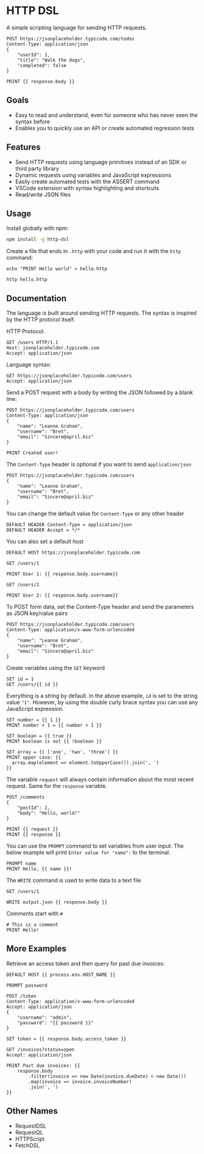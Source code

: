 # HTTP DSL

A simple scripting language for sending HTTP requests.

```
POST https://jsonplaceholder.typicode.com/todos
Content-Type: application/json
{
    "userId": 1,
    "title": "Walk the dogs",
    "completed": false
}

PRINT {{ response.body }}
```

## Goals
- Easy to read and understand, even for someone who has never seen the syntax before
- Enables you to quickly use an API or create automated regression tests

## Features
- Send HTTP requests using language primitives instead of an SDK or third party library
- Dynamic requests using variables and JavaScript expressions
- Easily create automated tests with the ASSERT command
- VSCode extension with syntax highlighting and shortcuts
- Read/write JSON files

## Usage
Install globally with npm:
```sh
npm install -g http-dsl
```

Create a file that ends in `.http` with your code and run it with the `http` command:
```
echo "PRINT Hello world" > hello.http

http hello.http
```

## Documentation
The language is built around sending HTTP requests. The syntax is inspired by the HTTP protocol itself.

HTTP Protocol:
```
GET /users HTTP/1.1
Host: jsonplaceholder.typicode.com
Accept: application/json
```

Language syntax:
```
GET https://jsonplaceholder.typicode.com/users
Accept: application/json
```

Send a POST request with a body by writing the JSON followed by a blank line:
```
POST https://jsonplaceholder.typicode.com/users
Content-Type: application/json
{
    "name": "Leanne Graham",
    "username": "Bret",
    "email": "Sincere@april.biz"
}

PRINT Created user!
```

The `Content-Type` header is optional if you want to send `application/json`
```
POST https://jsonplaceholder.typicode.com/users
{
    "name": "Leanne Graham",
    "username": "Bret",
    "email": "Sincere@april.biz"
}
```

You can change the default value for `Content-Type` or any other header
```
DEFAULT HEADER Content-Type = application/json
DEFAULT HEADER Accept = */*
```

You can also set a default host
```
DEFAULT HOST https://jsonplaceholder.typicode.com

GET /users/1

PRINT User 1: {{ response.body.username}}

GET /users/2

PRINT User 2: {{ response.body.username}}
```

To POST form data, set the Content-Type header and send the parameters as JSON key/value pairs
```
POST https://jsonplaceholder.typicode.com/users
Content-Type: application/x-www-form-urlencoded
{
    "name": "Leanne Graham",
    "username": "Bret",
    "email": "Sincere@april.biz"
}
```

Create variables using the `SET` keyword
```
SET id = 1
GET /users/{{ id }}
```

Everything is a string by default. In the above example, `id` is set to the string value `"1"`. However, by using the double curly brace syntax you can use any JavaScript expression.

```
SET number = {{ 1 }}
PRINT number + 1 = {{ number + 1 }}

SET boolean = {{ true }}
PRINT boolean is not {{ !boolean }}

SET array = {{ ['one', 'two', 'three'] }}
PRINT upper case: {{ 
  array.map(element => element.toUpperCase()).join(', ') 
}}
```

The variable `request` will always contain information about the most recent request. Same for the `response` variable.

```
POST /comments
{
    "postId": 1,
    "body": "Hello, world!"
}

PRINT {{ request }}
PRINT {{ response }}
```

You can use the `PROMPT` command to set variables from user input. The below example will print `Enter value for "name":` to the terminal. 

```
PROMPT name
PRINT Hello, {{ name }}!
```

The `WRITE` command is used to write data to a text file

```
GET /users/1

WRITE output.json {{ response.body }}
```

Comments start with `#`
```
# This is a comment
PRINT Hello!
```

## More Examples

Retrieve an access token and then query for past due invoices:
```
DEFAULT HOST {{ process.env.HOST_NAME }}

PROMPT password

POST /token
Content-Type: application/x-www-form-urlencoded
Accept: application/json
{
    "username": "admin",
    "password": "{{ password }}"
}

SET token = {{ response.body.access_token }}

GET /invoices?status=open
Accept: application/json

PRINT Past due invoices: {{
    response.body
        .filter(invoice => new Date(invoice.dueDate) < new Date())
        .map(invoice => invoice.invoiceNumber)
        .join(', ')
}}
```

## Other Names
- RequestDSL
- RequestQL
- HTTPScript
- FetchDSL
